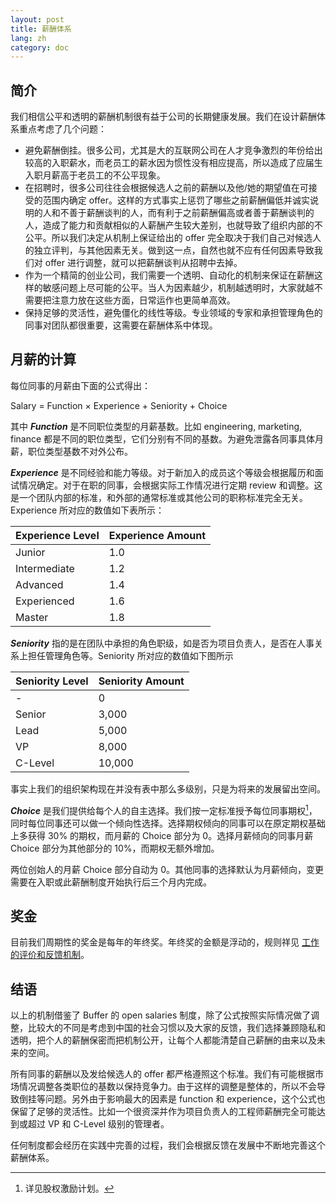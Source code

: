 ```yaml
---
layout: post
title: 薪酬体系
lang: zh
category: doc
---
```


## 简介

我们相信公平和透明的薪酬机制很有益于公司的长期健康发展。我们在设计薪酬体系重点考虑了几个问题：

* 避免薪酬倒挂。很多公司，尤其是大的互联网公司在人才竞争激烈的年份给出较高的入职薪水，而老员工的薪水因为惯性没有相应提高，所以造成了应届生入职月薪高于老员工的不公平现象。
* 在招聘时，很多公司往往会根据候选人之前的薪酬以及他/她的期望值在可接受的范围内确定 offer。这样的方式事实上惩罚了哪些之前薪酬偏低并诚实说明的人和不善于薪酬谈判的人，而有利于之前薪酬偏高或者善于薪酬谈判的人，造成了能力和贡献相似的人薪酬产生较大差别，也就导致了组织内部的不公平。所以我们决定从机制上保证给出的 offer 完全取决于我们自己对候选人的独立评判，与其他因素无关。做到这一点，自然也就不应有任何因素导致我们对 offer 进行调整，就可以把薪酬谈判从招聘中去掉。
* 作为一个精简的创业公司，我们需要一个透明、自动化的机制来保证在薪酬这样的敏感问题上尽可能的公平。当人为因素越少，机制越透明时，大家就越不需要把注意力放在这些方面，日常运作也更简单高效。
* 保持足够的灵活性，避免僵化的线性等级。专业领域的专家和承担管理角色的同事对团队都很重要，这需要在薪酬体系中体现。

## 月薪的计算

每位同事的月薪由下面的公式得出：

Salary = Function × Experience + Seniority + Choice

其中 ***Function*** 是不同职位类型的月薪基数。比如 engineering, marketing, finance 都是不同的职位类型，它们分别有不同的基数。为避免泄露各同事具体月薪，职位类型基数不对外公布。

***Experience*** 是不同经验和能力等级。对于新加入的成员这个等级会根据履历和面试情况确定。对于在职的同事，会根据实际工作情况进行定期 review 和调整。这是一个团队内部的标准，和外部的通常标准或其他公司的职称标准完全无关。Experience 所对应的数值如下表所示：

Experience Level | Experience Amount
-----------------|------------------
Junior           | 1.0
Intermediate     | 1.2
Advanced         | 1.4
Experienced      | 1.6
Master           | 1.8

***Seniority*** 指的是在团队中承担的角色职级，如是否为项目负责人，是否在人事关系上担任管理角色等。Seniority 所对应的数值如下图所示

Seniority Level	| Seniority Amount
----------------|-----------------
-               | 0
Senior          | 3,000
Lead            | 5,000
VP              | 8,000
C-Level         | 10,000

事实上我们的组织架构现在并没有表中那么多级别，只是为将来的发展留出空间。

***Choice*** 是我们提供给每个人的自主选择。我们按一定标准授予每位同事期权[^1]，同时每位同事还可以做一个倾向性选择。选择期权倾向的同事可以在原定期权基础上多获得 30% 的期权，而月薪的 Choice 部分为 0。选择月薪倾向的同事月薪 Choice 部分为其他部分的 10%，而期权无额外增加。

两位创始人的月薪 Choice 部分自动为 0。其他同事的选择默认为月薪倾向，变更需要在入职或此薪酬制度开始执行后三个月内完成。

## 奖金

目前我们周期性的奖金是每年的年终奖。年终奖的金额是浮动的，规则祥见 [工作的评价和反馈机制](perf-review.html)。

## 结语

以上的机制借鉴了 Buffer 的 open salaries 制度，除了公式按照实际情况做了调整，比较大的不同是考虑到中国的社会习惯以及大家的反馈，我们选择兼顾隐私和透明，把个人的薪酬保密而把机制公开，让每个人都能清楚自己薪酬的由来以及未来的空间。

所有同事的薪酬以及发给候选人的 offer 都严格遵照这个标准。我们有可能根据市场情况调整各类职位的基数以保持竞争力。由于这样的调整是整体的，所以不会导致倒挂等问题。另外由于影响最大的因素是 function 和 experience，这个公式也保留了足够的灵活性。比如一个很资深并作为项目负责人的工程师薪酬完全可能达到或超过 VP 和 C-Level 级别的管理者。

任何制度都会经历在实践中完善的过程，我们会根据反馈在发展中不断地完善这个薪酬体系。

[^1]: 详见股权激励计划。